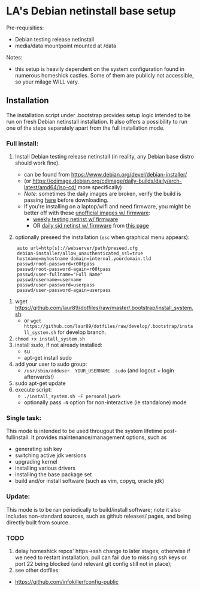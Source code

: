 LA's Debian netinstall base setup
=================================

Pre-requisities:
* Debian testing release netinstall
* media/data mountpoint mounted at /data

Notes:
*  this setup is heavily dependent on the system configuration found in numerous
homeshick castles. Some of them are publicly not accessible, so your milage
WILL vary.

Installation
------------

The installation script under .bootstrap provides setup logic intended to be run on
fresh Debian netinstall installation. It also offers a possibility to run one of the
steps separately apart from the full installation mode.

### Full install:

1. Install Debian testing release netinstall (in reality, any Debian base distro
   should work fine).
    * can be found from https://www.debian.org/devel/debian-installer/
    * (or https://cdimage.debian.org/cdimage/daily-builds/daily/arch-latest/amd64/iso-cd/
      more specifically)
    * *Note*: sometimes the daily images are broken, verify the build is passing [here](https://d-i.debian.org/daily-images/daily-build-overview.html)
      before downloading.
    * If you're installing on a laptop/wifi and need firmware, you might be better
      off with these [unofficial images w/ firmware](https://cdimage.debian.org/cdimage/unofficial/non-free/cd-including-firmware/weekly-builds/amd64/iso-cd/):
      - [weekly testing netinst w/ firmware](https://cdimage.debian.org/cdimage/unofficial/non-free/cd-including-firmware/weekly-builds/amd64/iso-cd/firmware-testing-amd64-netinst.iso)
      - OR [daily sid netinst w/ firmware](https://cdimage.debian.org/cdimage/unofficial/non-free/cd-including-firmware/daily-builds/sid_d-i/current/amd64/iso-cd/firmware-testing-amd64-netinst.iso)
        from [this page](https://cdimage.debian.org/cdimage/unofficial/non-free/cd-including-firmware/daily-builds/sid_d-i/current/amd64/iso-cd/)

1. optionally preseed the installation (`esc` when graphical menu appears):

```
    auto url=http(s)://webserver/path/preseed.cfg
    debian-installer/allow_unauthenticated_ssl=true
    hostname=myhostname domain=internal.yourdomain.tld
    passwd/root-password=r00tpass
    passwd/root-password-again=r00tpass
    passwd/user-fullname="Full Name"
    passwd/username=username
    passwd/user-password=userpass
    passwd/user-password-again=userpass
```

1. wget https://github.com/laur89/dotfiles/raw/master/.bootstrap/install_system.sh
    * or `wget https://github.com/laur89/dotfiles/raw/develop/.bootstrap/install_system.sh`
      for develop branch.
1. `chmod +x install_system.sh`
1. install sudo, if not already installed:
    * su
    * apt-get install sudo
1. add your user to sudo group:
    * `/usr/sbin/adduser  YOUR_USERNAME  sudo`    (and logout + login afterwards!)
1. sudo apt-get update
1. execute script:
    * `./install_system.sh -F personal|work`
    * optionally pass `-N` option for non-interactive (ie standalone) mode

### Single task:

This mode is intended to be used througout the system lifetime post-fullinstall.
It provides maintenance/management options, such as
* generating ssh key
* switching active jdk versions
* upgrading kernel
* installing various drivers
* installing the base package set
* build and/or install software (such as vim, copyq, oracle jdk)

### Update:

This mode is to be ran periodically to build/install software; note it also includes
non-standard sources, such as github releases/ pages, and being directly built from
source.

### TODO

1. delay homeshick repos' https->ssh change to later stages; otherwise
   if we need to restart installation, pull can fail due to missing ssh
   keys or port 22 being blocked (and relevant git config still not in place);
1. see other dotfiles:
  - https://github.com/infokiller/config-public
